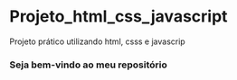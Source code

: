 # Projeto_html_css_javascript
Projeto prático utilizando html, csss e javascrip

### Seja bem-vindo ao meu repositório
